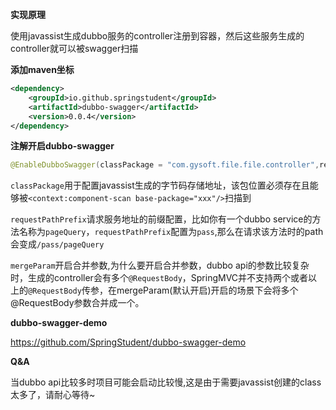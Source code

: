 **实现原理**

使用javassist生成dubbo服务的controller注册到容器，然后这些服务生成的controller就可以被swagger扫描

**添加maven坐标**

```xml
<dependency>
    <groupId>io.github.springstudent</groupId>
    <artifactId>dubbo-swagger</artifactId>
    <version>0.0.4</version>
</dependency>    
```

**注解开启dubbo-swagger**

```java
@EnableDubboSwagger(classPackage = "com.gysoft.file.file.controller",requestPathPrefix = "pass",mergeParam = true)
```

`classPackage`用于配置javassist生成的字节码存储地址，该包位置必须存在且能够被`<context:component-scan base-package="xxx"/>`扫描到

`requestPathPrefix`请求服务地址的前缀配置，比如你有一个dubbo service的方法名称为`pageQuery`，`requestPathPrefix`配置为`pass`,那么在请求该方法时的path会变成`/pass/pageQuery`

`mergeParam`开启合并参数,为什么要开启合并参数，dubbo api的参数比较复杂时，生成的controller会有多个`@RequestBody`，SpringMVC并不支持两个或者以上的`@RequestBody`传参，在mergeParam(默认开启)开启的场景下会将多个@RequestBody参数合并成一个。

**dubbo-swagger-demo**

https://github.com/SpringStudent/dubbo-swagger-demo

**Q&A**

当dubbo api比较多时项目可能会启动比较慢,这是由于需要javassist创建的class太多了，请耐心等待~